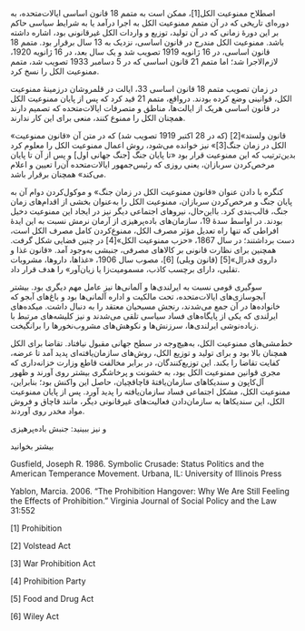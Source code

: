  اصطلاح ممنوعیت الکل[1]، ممکن است به متمم 18 قانون اساسی ایالات‌متحده، به دوره‌ای تاریخی که در آن متمم ممنوعیت الکل به اجرا درآمد یا به شرایط سیاسی حاکم بر این دورۀ زمانی که در آن تولید، توزیع و واردات الکل غیرقانونی بود، اشاره داشته باشد. ممنوعیت الکل مندرج در قانون اساسی، نزدیک به 13 سال برقرار بود. متمم 18 قانون اساسی، در 16 ژانویه 1919 تصویب شد و یک سال بعد، در 16 ژانویه 1920، لازم‌الاجرا شد؛ اما متمم 21 قانون اساسی که در 5 دسامبر 1933 تصویب شد، متمم ممنوعیت الکل را نسخ کرد.

در زمان تصویب متمم 18 قانون اساسی 33، ایالت در قلمروشان درزمینۀ ممنوعیت الکل، قوانینی وضع کرده بودند. درواقع، متمم 21 قید کرد که پس از پایان ممنوعیت الکل در قانون اساسی هریک از ایالت‌ها، مناطق و متصرفات ایالات‌متحده که تصمیم دارند همچنان الکل را ممنوع کنند، منعی برای این کار ندارند.

 «قانون ولستد»[2] (که در 28 اکتبر 1919 تصویب شد) که در متن آن «قانون ممنوعیت الکل در زمان جنگ[3]» نیز خوانده می‌شود، روش اعمال ممنوعیت الکل را معلوم کرد بدین‌ترتیب که این ممنوعیت قرار بود «تا پایان جنگ [جنگ جهانی اول] و پس از آن تا پایان مرخص‌کردن سربازان، یعنی روزی که رئیس‌جمهور ایالات‌متحده آن‌را تعیین و اعلام می‌کند» همچنان برقرار باشد.

 کنگره با دادن عنوان «قانون ممنوعیت الکل در زمان جنگ» و موکول‌کردن دوام آن به پایان جنگ و مرخص‌کردن سربازان، ممنوعیت الکل را به‌عنوان بخشی از اقدام‌های زمان جنگ، قالب‌بندی کرد. بااین‌حال، نیروهای اجتماعی دیگر نیز در ایجاد این ممنوعیت دخیل بودند. در اواسط سدۀ 19، سازمان‌های باده‌پرهیزی از آرمان نرمش نسبت به این ایدۀ افراطی که تنها راه تعدیل مؤثر مصرف الکل، ممنوع‌کردن کامل مصرف الکل است، دست برداشتند؛ در سال 1867، «حزب ممنوعیت الکل»[4] در چنین فضایی شکل گرفت. همچنین برای نظارت قانونی بر کالاهای مصرفی، جنبشی به‌وجود آمد. «قانون غذا و داروی فدرال»[5] (قانون ویلی) [6]، مصوب سال 1906، «غذاها، داروها، مشروبات تقلبی، دارای برچسب کاذب، مسمومیت‌زا یا زیان‌آور» را هدف قرار داد.

سوگیری قومی نسبت به ایرلندی‌ها و آلمانی‌ها نیز عامل مهم دیگری بود. بیشتر آبجوسازی‌های ایالات‌متحده، تحت مالکیت و اداره آلمانی‌ها بود و باغ‌های آبجو که خانواده‌ها در آن جمع می‌شدند، رنجش مسیحیان معتقد را به دنبال داشت. میکده‌های ایرلندی که یکی از پایگاه‌های فساد سیاسی تلقی می‌شدند و نیز کلیشه‌های مرتبط با زیاده‌نوشی ایرلندی‌ها، سرزنش‌ها و نکوهش‌های مشروب‌نخورها را برانگیخت.

خط‌مشی‌های ممنوعیت الکل، به‌هیچ‌وجه در سطح جهانی مقبول نیافتاد. تقاضا برای الکل همچنان بالا بود و برای تولید و توزیع الکل، روش‌های سازمان‌یافته‌ای پدید آمد تا عرضه، کفایت تقاضا را بکند. این توزیع‌کنندگان، در برابر مخالفت قاطع وزارت خزانه‌داری که مجری قوانین ممنوعیت الکل بود، به خشونت و پرخاشگری بیشتر روی آورند و ظهور آل‌کاپون و سندیکاهای سازمان‌یافتۀ قاچاقچیان، حاصل این واکنش بود؛ بنابراین، ممنوعیت الکل، مشکل اجتماعی فساد سازمان‌یافته را پدید آورد. پس از پایان ممنوعیت الکل، این سندیکاها به سازمان‌دادن فعالیت‌های غیرقانونی دیگر، مانند قاچاق و فروش مواد مخدر روی آوردند.

و نیز ببینید: جنبش باده‌پرهیزی

بیشتر بخوانید

Gusfield, Joseph R. 1986. Symbolic Crusade: Status Politics and the American Temperance Movement. Urbana, IL: University of Illinois Press

Yablon, Marcia. 2006. “The Prohibition Hangover: Why We Are Still Feeling the Effects of Prohibition.” Virginia Journal of Social Policy and the Law 31:552

 [1] Prohibition

[2] Volstead Act

 [3] War Prohibition Act

 [4] Prohibition Party

 [5] Food and Drug Act

[6] Wiley Act

 

 

 

 
